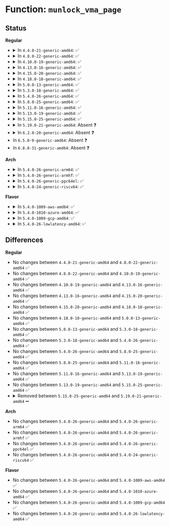 # Function: <code>munlock_vma_page</code>

## Status
<b>Regular</b>
<ul>
<li>
<details>
<summary>In <code>4.4.0-21-generic-amd64</code>: ✅</summary>

```c
unsigned int munlock_vma_page(struct page * page)
```

```json
{
  "name": "munlock_vma_page",
  "collision_type": "Unique Global",
  "inline_type": "No",
  "funcs": [
    {
      "addr": 18446744071580692880,
      "name": "munlock_vma_page",
      "external": true,
      "loc": "mm/mlock.c:173",
      "file": "mm/mlock.c",
      "inline": "seen, unknown",
      "caller_inline": [],
      "caller_func": [
        "kernel/events/uprobes.c:uprobe_write_opcode",
        "mm/mlock.c:munlock_vma_pages_range",
        "mm/ksm.c:try_to_merge_with_ksm_page"
      ]
    }
  ],
  "symbols": [
    {
      "addr": 18446744071580692880,
      "name": "munlock_vma_page",
      "section": ".text",
      "bind": "STB_GLOBAL",
      "size": 293
    }
  ]
}
```
</details>
</li>
<li>
<details>
<summary>In <code>4.8.0-22-generic-amd64</code>: ✅</summary>

```c
unsigned int munlock_vma_page(struct page * page)
```

```json
{
  "name": "munlock_vma_page",
  "collision_type": "Unique Global",
  "inline_type": "No",
  "funcs": [
    {
      "addr": 18446744071580806880,
      "name": "munlock_vma_page",
      "external": true,
      "loc": "mm/mlock.c:176",
      "file": "mm/mlock.c",
      "inline": "seen, unknown",
      "caller_inline": [],
      "caller_func": [
        "kernel/events/uprobes.c:uprobe_write_opcode",
        "mm/memory.c:wp_page_copy",
        "mm/mlock.c:munlock_vma_pages_range",
        "mm/ksm.c:try_to_merge_with_ksm_page"
      ]
    }
  ],
  "symbols": [
    {
      "addr": 18446744071580806880,
      "name": "munlock_vma_page",
      "section": ".text",
      "bind": "STB_GLOBAL",
      "size": 286
    }
  ]
}
```
</details>
</li>
<li>
<details>
<summary>In <code>4.10.0-19-generic-amd64</code>: ✅</summary>

```c
unsigned int munlock_vma_page(struct page * page)
```

```json
{
  "name": "munlock_vma_page",
  "collision_type": "Unique Global",
  "inline_type": "No",
  "funcs": [
    {
      "addr": 18446744071580871936,
      "name": "munlock_vma_page",
      "external": true,
      "loc": "mm/mlock.c:176",
      "file": "mm/mlock.c",
      "inline": "seen, unknown",
      "caller_inline": [],
      "caller_func": [
        "kernel/events/uprobes.c:uprobe_write_opcode",
        "mm/memory.c:wp_page_copy",
        "mm/mlock.c:munlock_vma_pages_range",
        "mm/ksm.c:try_to_merge_one_page"
      ]
    }
  ],
  "symbols": [
    {
      "addr": 18446744071580871936,
      "name": "munlock_vma_page",
      "section": ".text",
      "bind": "STB_GLOBAL",
      "size": 284
    }
  ]
}
```
</details>
</li>
<li>
<details>
<summary>In <code>4.13.0-16-generic-amd64</code>: ✅</summary>

```c
unsigned int munlock_vma_page(struct page * page)
```

```json
{
  "name": "munlock_vma_page",
  "collision_type": "Unique Global",
  "inline_type": "No",
  "funcs": [
    {
      "addr": 18446744071580916912,
      "name": "munlock_vma_page",
      "external": true,
      "loc": "mm/mlock.c:175",
      "file": "mm/mlock.c",
      "inline": "seen, unknown",
      "caller_inline": [],
      "caller_func": [
        "kernel/events/uprobes.c:uprobe_write_opcode",
        "mm/memory.c:wp_page_copy",
        "mm/mlock.c:munlock_vma_pages_range",
        "mm/ksm.c:try_to_merge_one_page"
      ]
    }
  ],
  "symbols": [
    {
      "addr": 18446744071580916912,
      "name": "munlock_vma_page",
      "section": ".text",
      "bind": "STB_GLOBAL",
      "size": 284
    }
  ]
}
```
</details>
</li>
<li>
<details>
<summary>In <code>4.15.0-20-generic-amd64</code>: ✅</summary>

```c
unsigned int munlock_vma_page(struct page * page)
```

```json
{
  "name": "munlock_vma_page",
  "collision_type": "Unique Global",
  "inline_type": "No",
  "funcs": [
    {
      "addr": 18446744071581016320,
      "name": "munlock_vma_page",
      "external": true,
      "loc": "mm/mlock.c:176",
      "file": "mm/mlock.c",
      "inline": "seen, unknown",
      "caller_inline": [],
      "caller_func": [
        "kernel/events/uprobes.c:uprobe_write_opcode",
        "mm/memory.c:wp_page_copy",
        "mm/mlock.c:munlock_vma_pages_range",
        "mm/ksm.c:try_to_merge_one_page"
      ]
    }
  ],
  "symbols": [
    {
      "addr": 18446744071581016320,
      "name": "munlock_vma_page",
      "section": ".text",
      "bind": "STB_GLOBAL",
      "size": 284
    }
  ]
}
```
</details>
</li>
<li>
<details>
<summary>In <code>4.18.0-10-generic-amd64</code>: ✅</summary>

```c
unsigned int munlock_vma_page(struct page * page)
```

```json
{
  "name": "munlock_vma_page",
  "collision_type": "Unique Global",
  "inline_type": "No",
  "funcs": [
    {
      "addr": 18446744071581150784,
      "name": "munlock_vma_page",
      "external": true,
      "loc": "mm/mlock.c:182",
      "file": "mm/mlock.c",
      "inline": "seen, unknown",
      "caller_inline": [],
      "caller_func": [
        "kernel/events/uprobes.c:uprobe_write_opcode",
        "mm/memory.c:wp_page_copy",
        "mm/mlock.c:munlock_vma_pages_range",
        "mm/ksm.c:try_to_merge_one_page"
      ]
    }
  ],
  "symbols": [
    {
      "addr": 18446744071581150784,
      "name": "munlock_vma_page",
      "section": ".text",
      "bind": "STB_GLOBAL",
      "size": 285
    }
  ]
}
```
</details>
</li>
<li>
<details>
<summary>In <code>5.0.0-13-generic-amd64</code>: ✅</summary>

```c
unsigned int munlock_vma_page(struct page * page)
```

```json
{
  "name": "munlock_vma_page",
  "collision_type": "Unique Global",
  "inline_type": "No",
  "funcs": [
    {
      "addr": 18446744071581230608,
      "name": "munlock_vma_page",
      "external": true,
      "loc": "mm/mlock.c:182",
      "file": "mm/mlock.c",
      "inline": "seen, unknown",
      "caller_inline": [],
      "caller_func": [
        "kernel/events/uprobes.c:__replace_page",
        "mm/memory.c:wp_page_copy",
        "mm/mlock.c:munlock_vma_pages_range",
        "mm/ksm.c:try_to_merge_one_page"
      ]
    }
  ],
  "symbols": [
    {
      "addr": 18446744071581230608,
      "name": "munlock_vma_page",
      "section": ".text",
      "bind": "STB_GLOBAL",
      "size": 285
    }
  ]
}
```
</details>
</li>
<li>
<details>
<summary>In <code>5.3.0-18-generic-amd64</code>: ✅</summary>

```c
unsigned int munlock_vma_page(struct page * page)
```

```json
{
  "name": "munlock_vma_page",
  "collision_type": "Unique Global",
  "inline_type": "No",
  "funcs": [
    {
      "addr": 18446744071581304944,
      "name": "munlock_vma_page",
      "external": true,
      "loc": "mm/mlock.c:182",
      "file": "mm/mlock.c",
      "inline": "seen, unknown",
      "caller_inline": [],
      "caller_func": [
        "kernel/events/uprobes.c:__replace_page",
        "mm/memory.c:wp_page_copy",
        "mm/mlock.c:munlock_vma_pages_range",
        "mm/ksm.c:try_to_merge_one_page"
      ]
    }
  ],
  "symbols": [
    {
      "addr": 18446744071581304944,
      "name": "munlock_vma_page",
      "section": ".text",
      "bind": "STB_GLOBAL",
      "size": 287
    }
  ]
}
```
</details>
</li>
<li>
<details>
<summary>In <code>5.4.0-26-generic-amd64</code>: ✅</summary>

```c
unsigned int munlock_vma_page(struct page * page)
```

```json
{
  "name": "munlock_vma_page",
  "collision_type": "Unique Global",
  "inline_type": "No",
  "funcs": [
    {
      "addr": 18446744071581363520,
      "name": "munlock_vma_page",
      "external": true,
      "loc": "mm/mlock.c:182",
      "file": "mm/mlock.c",
      "inline": "seen, unknown",
      "caller_inline": [],
      "caller_func": [
        "kernel/events/uprobes.c:__replace_page",
        "mm/memory.c:wp_page_copy",
        "mm/mlock.c:munlock_vma_pages_range",
        "mm/ksm.c:try_to_merge_one_page"
      ]
    }
  ],
  "symbols": [
    {
      "addr": 18446744071581363520,
      "name": "munlock_vma_page",
      "section": ".text",
      "bind": "STB_GLOBAL",
      "size": 287
    }
  ]
}
```
</details>
</li>
<li>
<details>
<summary>In <code>5.8.0-25-generic-amd64</code>: ✅</summary>

```c
unsigned int munlock_vma_page(struct page * page)
```

```json
{
  "name": "munlock_vma_page",
  "collision_type": "Unique Global",
  "inline_type": "No",
  "funcs": [
    {
      "addr": 18446744071581560704,
      "name": "munlock_vma_page",
      "external": true,
      "loc": "mm/mlock.c:182",
      "file": "mm/mlock.c",
      "inline": "seen, unknown",
      "caller_inline": [],
      "caller_func": [
        "kernel/events/uprobes.c:__replace_page",
        "mm/memory.c:wp_page_copy",
        "mm/mlock.c:munlock_vma_pages_range",
        "mm/ksm.c:try_to_merge_one_page"
      ]
    }
  ],
  "symbols": [
    {
      "addr": 18446744071581560704,
      "name": "munlock_vma_page",
      "section": ".text",
      "bind": "STB_GLOBAL",
      "size": 343
    }
  ]
}
```
</details>
</li>
<li>
<details>
<summary>In <code>5.11.0-16-generic-amd64</code>: ✅</summary>

```c
unsigned int munlock_vma_page(struct page * page)
```

```json
{
  "name": "munlock_vma_page",
  "collision_type": "Unique Global",
  "inline_type": "No",
  "funcs": [
    {
      "addr": 18446744071581605824,
      "name": "munlock_vma_page",
      "external": true,
      "loc": "mm/mlock.c:167",
      "file": "mm/mlock.c",
      "inline": "seen, unknown",
      "caller_inline": [],
      "caller_func": [
        "kernel/events/uprobes.c:__replace_page",
        "mm/memory.c:wp_page_copy",
        "mm/mlock.c:munlock_vma_pages_range",
        "mm/ksm.c:try_to_merge_one_page"
      ]
    }
  ],
  "symbols": [
    {
      "addr": 18446744071581605824,
      "name": "munlock_vma_page",
      "section": ".text",
      "bind": "STB_GLOBAL",
      "size": 207
    }
  ]
}
```
</details>
</li>
<li>
<details>
<summary>In <code>5.13.0-19-generic-amd64</code>: ✅</summary>

```c
unsigned int munlock_vma_page(struct page * page)
```

```json
{
  "name": "munlock_vma_page",
  "collision_type": "Unique Global",
  "inline_type": "No",
  "funcs": [
    {
      "addr": 18446744071581628496,
      "name": "munlock_vma_page",
      "external": true,
      "loc": "mm/mlock.c:167",
      "file": "mm/mlock.c",
      "inline": "seen, unknown",
      "caller_inline": [],
      "caller_func": [
        "kernel/events/uprobes.c:__replace_page",
        "mm/memory.c:wp_page_copy",
        "mm/mlock.c:munlock_vma_pages_range",
        "mm/ksm.c:try_to_merge_one_page"
      ]
    }
  ],
  "symbols": [
    {
      "addr": 18446744071581628496,
      "name": "munlock_vma_page",
      "section": ".text",
      "bind": "STB_GLOBAL",
      "size": 207
    }
  ]
}
```
</details>
</li>
<li>
<details>
<summary>In <code>5.15.0-25-generic-amd64</code>: ✅</summary>

```c
unsigned int munlock_vma_page(struct page * page)
```

```json
{
  "name": "munlock_vma_page",
  "collision_type": "Unique Global",
  "inline_type": "No",
  "funcs": [
    {
      "addr": 18446744071581896240,
      "name": "munlock_vma_page",
      "external": true,
      "loc": "mm/mlock.c:168",
      "file": "mm/mlock.c",
      "inline": "seen, unknown",
      "caller_inline": [],
      "caller_func": [
        "kernel/events/uprobes.c:__replace_page",
        "mm/memory.c:wp_page_copy",
        "mm/mlock.c:munlock_vma_pages_range",
        "mm/ksm.c:try_to_merge_one_page"
      ]
    }
  ],
  "symbols": [
    {
      "addr": 18446744071581896240,
      "name": "munlock_vma_page",
      "section": ".text",
      "bind": "STB_GLOBAL",
      "size": 270
    }
  ]
}
```
</details>
</li>
<li>
<details>
<summary>In <code>5.19.0-21-generic-amd64</code>: Absent ❓</summary>

```json
{
  "name": "munlock_vma_page",
  "collision_type": "Static Duplication",
  "inline_type": "Full",
  "funcs": [
    {
      "addr": 18446744071582373002,
      "name": "munlock_vma_page",
      "external": false,
      "loc": "mm/internal.h:534",
      "file": "mm/rmap.c",
      "inline": "declared, inlined",
      "caller_inline": [
        "mm/rmap.c:page_remove_rmap"
      ],
      "caller_func": []
    },
    {
      "addr": 18446744071582759703,
      "name": "munlock_vma_page",
      "external": false,
      "loc": "mm/internal.h:534",
      "file": "mm/huge_memory.c",
      "inline": "declared, inlined",
      "caller_inline": [
        "mm/huge_memory.c:__split_huge_pmd_locked"
      ],
      "caller_func": []
    }
  ],
  "symbols": []
}
```
</details>
</li>
<li>
<details>
<summary>In <code>6.2.0-20-generic-amd64</code>: Absent ❓</summary>

```json
{
  "name": "munlock_vma_page",
  "collision_type": "Unique Static",
  "inline_type": "Full",
  "funcs": [
    {
      "addr": 18446744071582875778,
      "name": "munlock_vma_page",
      "external": false,
      "loc": "mm/internal.h:532",
      "file": "mm/rmap.c",
      "inline": "declared, inlined",
      "caller_inline": [
        "mm/rmap.c:page_remove_rmap"
      ],
      "caller_func": []
    }
  ],
  "symbols": []
}
```
</details>
</li>
<li>
In <code>6.5.0-9-generic-amd64</code>: Absent ❓
</li>
<li>
In <code>6.8.0-31-generic-amd64</code>: Absent ❓
</li>
</ul>
<b>Arch</b>
<ul>
<li>
<details>
<summary>In <code>5.4.0-26-generic-arm64</code>: ✅</summary>

```c
unsigned int munlock_vma_page(struct page * page)
```

```json
{
  "name": "munlock_vma_page",
  "collision_type": "Unique Global",
  "inline_type": "No",
  "funcs": [
    {
      "addr": 18446603336492769056,
      "name": "munlock_vma_page",
      "external": true,
      "loc": "mm/mlock.c:182",
      "file": "mm/mlock.c",
      "inline": "seen, unknown",
      "caller_inline": [],
      "caller_func": [
        "kernel/events/uprobes.c:__replace_page",
        "mm/memory.c:wp_page_copy",
        "mm/mlock.c:munlock_vma_pages_range",
        "mm/ksm.c:try_to_merge_one_page"
      ]
    }
  ],
  "symbols": [
    {
      "addr": 18446603336492769056,
      "name": "munlock_vma_page",
      "section": ".text",
      "bind": "STB_GLOBAL",
      "size": 440
    }
  ]
}
```
</details>
</li>
<li>
<details>
<summary>In <code>5.4.0-26-generic-armhf</code>: ✅</summary>

```c
unsigned int munlock_vma_page(struct page * page)
```

```json
{
  "name": "munlock_vma_page",
  "collision_type": "Unique Global",
  "inline_type": "No",
  "funcs": [
    {
      "addr": 3226587472,
      "name": "munlock_vma_page",
      "external": true,
      "loc": "mm/mlock.c:182",
      "file": "mm/mlock.c",
      "inline": "seen, unknown",
      "caller_inline": [],
      "caller_func": [
        "kernel/events/uprobes.c:__replace_page",
        "mm/memory.c:wp_page_copy",
        "mm/ksm.c:try_to_merge_one_page"
      ]
    }
  ],
  "symbols": [
    {
      "addr": 3226587472,
      "name": "munlock_vma_page",
      "section": ".text",
      "bind": "STB_GLOBAL",
      "size": 252
    }
  ]
}
```
</details>
</li>
<li>
<details>
<summary>In <code>5.4.0-26-generic-ppc64el</code>: ✅</summary>

```c
unsigned int munlock_vma_page(struct page * page)
```

```json
{
  "name": "munlock_vma_page",
  "collision_type": "Unique Global",
  "inline_type": "No",
  "funcs": [
    {
      "addr": 13835058055286134160,
      "name": "munlock_vma_page",
      "external": true,
      "loc": "mm/mlock.c:182",
      "file": "mm/mlock.c",
      "inline": "seen, unknown",
      "caller_inline": [],
      "caller_func": [
        "kernel/events/uprobes.c:__replace_page",
        "mm/memory.c:wp_page_copy",
        "mm/mlock.c:munlock_vma_pages_range",
        "mm/mlock.c:munlock_vma_pages_range",
        "mm/ksm.c:try_to_merge_one_page"
      ]
    }
  ],
  "symbols": [
    {
      "addr": 13835058055286134160,
      "name": "munlock_vma_page",
      "section": ".text",
      "bind": "STB_GLOBAL",
      "size": 560
    }
  ]
}
```
</details>
</li>
<li>
<details>
<summary>In <code>5.4.0-24-generic-riscv64</code>: ✅</summary>

```c
unsigned int munlock_vma_page(struct page * page)
```

```json
{
  "name": "munlock_vma_page",
  "collision_type": "Unique Global",
  "inline_type": "No",
  "funcs": [
    {
      "addr": 18446743936272745942,
      "name": "munlock_vma_page",
      "external": true,
      "loc": "mm/mlock.c:182",
      "file": "mm/mlock.c",
      "inline": "seen, unknown",
      "caller_inline": [],
      "caller_func": [
        "mm/memory.c:wp_page_copy",
        "mm/ksm.c:try_to_merge_one_page"
      ]
    }
  ],
  "symbols": [
    {
      "addr": 18446743936272745942,
      "name": "munlock_vma_page",
      "section": ".text",
      "bind": "STB_GLOBAL",
      "size": 344
    }
  ]
}
```
</details>
</li>
</ul>
<b>Flavor</b>
<ul>
<li>
<details>
<summary>In <code>5.4.0-1009-aws-amd64</code>: ✅</summary>

```c
unsigned int munlock_vma_page(struct page * page)
```

```json
{
  "name": "munlock_vma_page",
  "collision_type": "Unique Global",
  "inline_type": "No",
  "funcs": [
    {
      "addr": 18446744071581332368,
      "name": "munlock_vma_page",
      "external": true,
      "loc": "mm/mlock.c:182",
      "file": "mm/mlock.c",
      "inline": "seen, unknown",
      "caller_inline": [],
      "caller_func": [
        "kernel/events/uprobes.c:__replace_page",
        "mm/memory.c:wp_page_copy",
        "mm/mlock.c:munlock_vma_pages_range",
        "mm/ksm.c:try_to_merge_one_page"
      ]
    }
  ],
  "symbols": [
    {
      "addr": 18446744071581332368,
      "name": "munlock_vma_page",
      "section": ".text",
      "bind": "STB_GLOBAL",
      "size": 287
    }
  ]
}
```
</details>
</li>
<li>
<details>
<summary>In <code>5.4.0-1010-azure-amd64</code>: ✅</summary>

```c
unsigned int munlock_vma_page(struct page * page)
```

```json
{
  "name": "munlock_vma_page",
  "collision_type": "Unique Global",
  "inline_type": "No",
  "funcs": [
    {
      "addr": 18446744071581276080,
      "name": "munlock_vma_page",
      "external": true,
      "loc": "mm/mlock.c:182",
      "file": "mm/mlock.c",
      "inline": "seen, unknown",
      "caller_inline": [],
      "caller_func": [
        "kernel/events/uprobes.c:__replace_page",
        "mm/memory.c:wp_page_copy",
        "mm/mlock.c:munlock_vma_pages_range",
        "mm/ksm.c:try_to_merge_one_page"
      ]
    }
  ],
  "symbols": [
    {
      "addr": 18446744071581276080,
      "name": "munlock_vma_page",
      "section": ".text",
      "bind": "STB_GLOBAL",
      "size": 275
    }
  ]
}
```
</details>
</li>
<li>
<details>
<summary>In <code>5.4.0-1009-gcp-amd64</code>: ✅</summary>

```c
unsigned int munlock_vma_page(struct page * page)
```

```json
{
  "name": "munlock_vma_page",
  "collision_type": "Unique Global",
  "inline_type": "No",
  "funcs": [
    {
      "addr": 18446744071581323568,
      "name": "munlock_vma_page",
      "external": true,
      "loc": "mm/mlock.c:182",
      "file": "mm/mlock.c",
      "inline": "seen, unknown",
      "caller_inline": [],
      "caller_func": [
        "kernel/events/uprobes.c:__replace_page",
        "mm/memory.c:wp_page_copy",
        "mm/mlock.c:munlock_vma_pages_range",
        "mm/ksm.c:try_to_merge_one_page"
      ]
    }
  ],
  "symbols": [
    {
      "addr": 18446744071581323568,
      "name": "munlock_vma_page",
      "section": ".text",
      "bind": "STB_GLOBAL",
      "size": 287
    }
  ]
}
```
</details>
</li>
<li>
<details>
<summary>In <code>5.4.0-26-lowlatency-amd64</code>: ✅</summary>

```c
unsigned int munlock_vma_page(struct page * page)
```

```json
{
  "name": "munlock_vma_page",
  "collision_type": "Unique Global",
  "inline_type": "No",
  "funcs": [
    {
      "addr": 18446744071581387568,
      "name": "munlock_vma_page",
      "external": true,
      "loc": "mm/mlock.c:182",
      "file": "mm/mlock.c",
      "inline": "seen, unknown",
      "caller_inline": [],
      "caller_func": [
        "kernel/events/uprobes.c:__replace_page",
        "mm/memory.c:wp_page_copy",
        "mm/mlock.c:munlock_vma_pages_range",
        "mm/ksm.c:try_to_merge_one_page"
      ]
    }
  ],
  "symbols": [
    {
      "addr": 18446744071581387568,
      "name": "munlock_vma_page",
      "section": ".text",
      "bind": "STB_GLOBAL",
      "size": 268
    }
  ]
}
```
</details>
</li>
</ul>

## Differences
<b>Regular</b>
<ul>
<li>
No changes between <code>4.4.0-21-generic-amd64</code> and <code>4.8.0-22-generic-amd64</code> ✅
</li>
<li>
No changes between <code>4.8.0-22-generic-amd64</code> and <code>4.10.0-19-generic-amd64</code> ✅
</li>
<li>
No changes between <code>4.10.0-19-generic-amd64</code> and <code>4.13.0-16-generic-amd64</code> ✅
</li>
<li>
No changes between <code>4.13.0-16-generic-amd64</code> and <code>4.15.0-20-generic-amd64</code> ✅
</li>
<li>
No changes between <code>4.15.0-20-generic-amd64</code> and <code>4.18.0-10-generic-amd64</code> ✅
</li>
<li>
No changes between <code>4.18.0-10-generic-amd64</code> and <code>5.0.0-13-generic-amd64</code> ✅
</li>
<li>
No changes between <code>5.0.0-13-generic-amd64</code> and <code>5.3.0-18-generic-amd64</code> ✅
</li>
<li>
No changes between <code>5.3.0-18-generic-amd64</code> and <code>5.4.0-26-generic-amd64</code> ✅
</li>
<li>
No changes between <code>5.4.0-26-generic-amd64</code> and <code>5.8.0-25-generic-amd64</code> ✅
</li>
<li>
No changes between <code>5.8.0-25-generic-amd64</code> and <code>5.11.0-16-generic-amd64</code> ✅
</li>
<li>
No changes between <code>5.11.0-16-generic-amd64</code> and <code>5.13.0-19-generic-amd64</code> ✅
</li>
<li>
No changes between <code>5.13.0-19-generic-amd64</code> and <code>5.15.0-25-generic-amd64</code> ✅
</li>
<li>
<details>
<summary>Removed between <code>5.15.0-25-generic-amd64</code> and <code>5.19.0-21-generic-amd64</code> ➖</summary>

```c
unsigned int munlock_vma_page(struct page * page)
```
</details>
</li>
</ul>
<b>Arch</b>
<ul>
<li>
No changes between <code>5.4.0-26-generic-amd64</code> and <code>5.4.0-26-generic-arm64</code> ✅
</li>
<li>
No changes between <code>5.4.0-26-generic-amd64</code> and <code>5.4.0-26-generic-armhf</code> ✅
</li>
<li>
No changes between <code>5.4.0-26-generic-amd64</code> and <code>5.4.0-26-generic-ppc64el</code> ✅
</li>
<li>
No changes between <code>5.4.0-26-generic-amd64</code> and <code>5.4.0-24-generic-riscv64</code> ✅
</li>
</ul>
<b>Flavor</b>
<ul>
<li>
No changes between <code>5.4.0-26-generic-amd64</code> and <code>5.4.0-1009-aws-amd64</code> ✅
</li>
<li>
No changes between <code>5.4.0-26-generic-amd64</code> and <code>5.4.0-1010-azure-amd64</code> ✅
</li>
<li>
No changes between <code>5.4.0-26-generic-amd64</code> and <code>5.4.0-1009-gcp-amd64</code> ✅
</li>
<li>
No changes between <code>5.4.0-26-generic-amd64</code> and <code>5.4.0-26-lowlatency-amd64</code> ✅
</li>
</ul>
